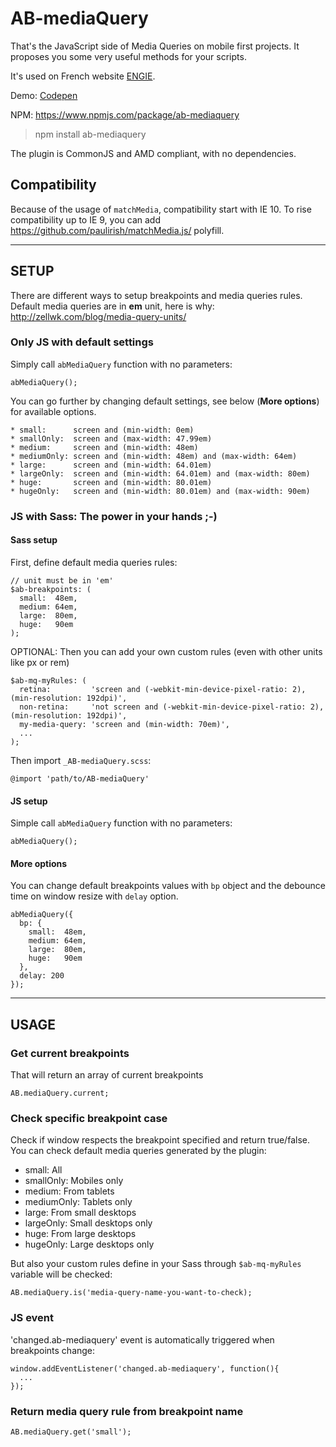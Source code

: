 # AB-mediaQuery
That's the JavaScript side of Media Queries on mobile first projects. It proposes you some very useful methods for your scripts.

It's used on French website [ENGIE](https://particuliers.engie.fr/).

Demo: [Codepen](http://codepen.io/lordfpx/pen/dXopOW?editors=0010)

NPM: https://www.npmjs.com/package/ab-mediaquery

> npm install ab-mediaquery

The plugin is CommonJS and AMD compliant, with no dependencies.

## Compatibility

Because of the usage of `matchMedia`, compatibility start with IE 10. To rise compatibility up to IE 9, you can add https://github.com/paulirish/matchMedia.js/ polyfill.

---

## SETUP

There are different ways to setup breakpoints and media queries rules. Default media queries are in **em** unit, here is why: http://zellwk.com/blog/media-query-units/

### Only JS with default settings

Simply call `abMediaQuery` function with no parameters:
```
abMediaQuery();
```

You can go further by changing default settings, see below (**More options**) for available options.

```
* small:      screen and (min-width: 0em)
* smallOnly:  screen and (max-width: 47.99em)
* medium:     screen and (min-width: 48em)
* mediumOnly: screen and (min-width: 48em) and (max-width: 64em)
* large:      screen and (min-width: 64.01em)
* largeOnly:  screen and (min-width: 64.01em) and (max-width: 80em)
* huge:       screen and (min-width: 80.01em)
* hugeOnly:   screen and (min-width: 80.01em) and (max-width: 90em)
```

### JS with Sass: The power in your hands ;-)

#### Sass setup

First, define default media queries rules:
```
// unit must be in 'em'
$ab-breakpoints: (
  small:  48em,
  medium: 64em,
  large:  80em,
  huge:   90em
);
```

OPTIONAL: Then you can add your own custom rules (even with other units like px or rem)
```
$ab-mq-myRules: (
  retina:         'screen and (-webkit-min-device-pixel-ratio: 2), (min-resolution: 192dpi)',
  non-retina:     'not screen and (-webkit-min-device-pixel-ratio: 2), (min-resolution: 192dpi)',
  my-media-query: 'screen and (min-width: 70em)',
  ...
);
```

Then import `_AB-mediaQuery.scss`:
```
@import 'path/to/AB-mediaQuery'
```

#### JS setup

Simple call `abMediaQuery` function with no parameters:
```
abMediaQuery();
```

#### More options

You can change default breakpoints values with `bp` object and the debounce time on window resize with `delay` option.

```
abMediaQuery({
  bp: {
    small:  48em,
    medium: 64em,
    large:  80em,
    huge:   90em
  },
  delay: 200
});
```

---

## USAGE

### Get current breakpoints

That will return an array of current breakpoints
```
AB.mediaQuery.current;
```

### Check specific breakpoint case
Check if window respects the breakpoint specified and return true/false. You can check default media queries generated by the plugin:
* small:      All
* smallOnly:  Mobiles only
* medium:     From tablets
* mediumOnly: Tablets only
* large:      From small desktops
* largeOnly:  Small desktops only
* huge:       From large desktops
* hugeOnly:   Large desktops only

But also your custom rules define in your Sass through `$ab-mq-myRules` variable will be checked:

```
AB.mediaQuery.is('media-query-name-you-want-to-check);
```

### JS event
'changed.ab-mediaquery' event is automatically triggered when breakpoints change:
```
window.addEventListener('changed.ab-mediaquery', function(){
  ...
});
```

### Return media query rule from breakpoint name
```
AB.mediaQuery.get('small');
```


